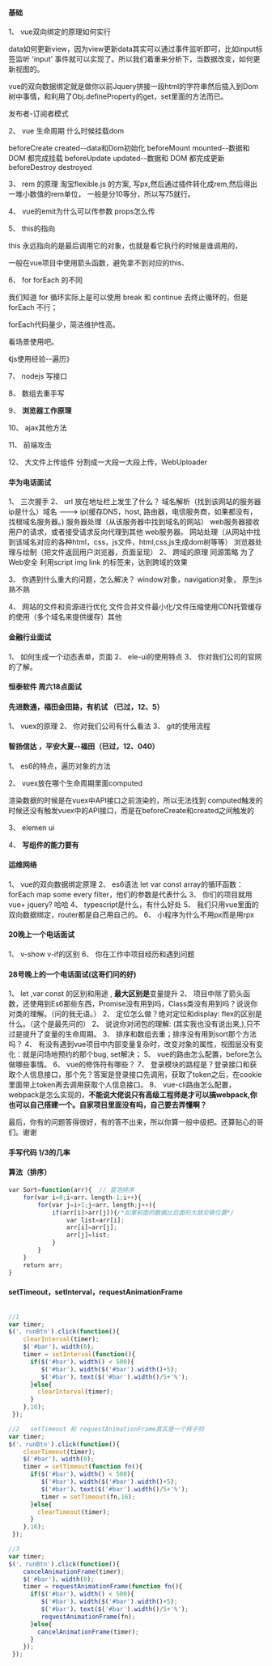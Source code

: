 #### 基础
1、 vue双向绑定的原理如何实行

data如何更新view，因为view更新data其实可以通过事件监听即可，比如input标签监听 'input' 事件就可以实现了。所以我们着重来分析下，当数据改变，如何更新视图的。

vue的双向数据绑定就是做你以前Jquery拼接一段html的字符串然后插入到Dom树中事情，和利用了Obj.defineProperty的get，set里面的方法而已。

发布者-订阅者模式

2、 vue 生命周期   什么时候挂载dom

beforeCreate
created--data和Dom初始化
beforeMount
mounted--数据和 DOM 都完成挂载
beforeUpdate
updated--数据和 DOM 都完成更新
beforeDestroy
destroyed

3、 rem 的原理
淘宝flexible.js 的方案, 写px,然后通过插件转化成rem,然后得出一堆小数值的rem单位，
一般是分10等分，所以写75就行。

4、 vue的emit为什么可以传参数 props怎么传

5、 this的指向

this 永远指向的是最后调用它的对象，也就是看它执行的时候是谁调用的，

一般在vue项目中使用箭头函数，避免拿不到对应的this、

6、 for forEach 的不同

我们知道 for 循环实际上是可以使用 break 和 continue 去终止循环的，但是 forEach 不行；

forEach代码量少，简洁维护性高。

看场景使用吧。

《js使用经验--遍历》

7、 nodejs 写接口

8、 数组去重手写

9、 **浏览器工作原理**

10、 ajax其他方法

11、 前端攻击

12、 大文件上传组件 分割成一大段一大段上传，WebUploader


#### 华为电话面试

1、 三次握手 
2、 url 放在地址栏上发生了什么？
域名解析（找到该网站的服务器ip是什么）域名 ---> ip(缓存DNS，host, 路由器，电信服务商，如果都没有，找根域名服务器。)
服务器处理（从该服务器中找到域名的网站）
web服务器接收用户的请求，或者接受请求反向代理到其他 web服务器。
网站处理（从网站中找到该域名对应的各种html，css，js文件，html,css,js生成dom树等等）
浏览器处理与绘制（把文件返回用户浏览器，页面呈现）
2、 跨域的原理
同源策略 为了Web安全
利用script img link 的标签来，达到跨域的效果

3、 你遇到什么重大的问题，怎么解决？
window对象，navigation对象，
 原生js熟不熟

4、 网站的文件和资源进行优化
文件合并文件最小化/文件压缩使用CDN托管缓存的使用（多个域名来提供缓存）其他

####  金融行业面试

1、 如何生成一个动态表单，页面
2、 ele-ui的使用特点
3、 你对我们公司的官网的了解。

#### 恒泰软件   周六18点面试 

#### 先进数通，福田金田路，有机试 （已过，12、5）

1、 vuex的原理
2、 你对我们公司有什么看法
3、 git的使用流程

#### 智扬信达 ，平安大夏--福田（已过，12、040）

1、 es6的特点，遍历对象的方法

2、 vuex放在哪个生命周期里面computed

渲染数据的时候是在vuex中API接口之前渲染的，所以无法找到
computed触发的时候还没有触发vuex中的API接口，而是在beforeCreate和created之间触发的

3、 elemen ui

4、 **写组件的能力要有**

####   运维网络

1、 vue的双向数据绑定原理
2、 es6语法 let var const array的循环函数：forEach map some every filter，他们的参数是代表什么
3、 你们的项目就用vue+ jquery? 哈哈
4、 typescript是什么，有什么好处
5、 我们只用vue里面的双向数据绑定，router都是自己用自己的。
6、 小程序为什么不用px而是用rpx

#### 20晚上一个电话面试

1、  v-show v-if的区别
6、  你在工作中项目经历和遇到问题

#### 28号晚上的一个电话面试(这哥们问的好)

1、 let ,var const 的区别和用途 ,  **最大区别是**变量提升
2、 项目中除了箭头函数，还使用到Es6那些东西，Promise没有用到吗，Class类没有用到吗？说说你对类的理解。（问的我无语。）
2、 定位怎么做？绝对定位和display: flex的区别是什么。（这个是最先问的）
2、 说说你对闭包的理解: (其实我也没有说出来,),只不过是提升了变量的生命周期。
3、 排序和数组去重；排序没有用到sort那个方法吗？
4、 有没有遇到vue项目中内部变量复杂时，改变对象的属性，视图层没有变化：就是问场地预约的那个bug, set解决；
5、 vue的路由怎么配置，before怎么做哪些事情。
6、 vue的修饰符有哪些？
7、 登录模块的路程是？登录接口和获取个人信息接口，那个先？答案是登录接口先调用，获取了token之后，在cookie里面带上token再去调用获取个人信息接口。
8、 vue-cli路由怎么配置，webpack是怎么实现的，**不能说大佬说只有高级工程师是才可以搞webpack,你也可以自己搭建一个。自家项目里面没有吗，自己要去弄懂啊？**

最后，你有的问题答得很好，有的答不出来，所以你算一般中级把。还算贴心的哥们。谢谢


#### 手写代码  1/3的几率


#### 算法（排序）

```js
var Sort=function(arr){  // 冒泡排序
    for(var i=0;i<arr、length-1;i++){ 
        for(var j=i+1;j<arr、length;j++){ 
            if(arr[i]>arr[j]){/*如果前面的数据比后面的大就交换位置*/
                var list=arr[i]; 
                arr[i]=arr[j]; 
                arr[j]=list; 
            }  
        } 
    }  
    return arr; 
} 
```





#### setTimeout，setInterval，requestAnimationFrame


```js

//1
var timer;
$('、runBtn').click(function(){
    clearInterval(timer);
    $('#bar')、width(0);
    timer = setInterval(function(){
      if($('#bar')、width() < 500){
         $('#bar')、width($('#bar').width()+5);
         $('#bar')、text($('#bar').width()/5+'%');
      }else{
        clearInterval(timer);
      } 
    },16);
 });

//2   setTimeout 和 requestAnimationFrame其实是一个样子的
var timer;
$('、runBtn').click(function(){
    clearTimeout(timer);
    $('#bar')、width(0);
    timer = setTimeout(function fn(){
      if($('#bar')、width() < 500){
         $('#bar')、width($('#bar').width()+5);
         $('#bar')、text($('#bar').width()/5+'%');
         timer = setTimeout(fn,16);
      }else{
        clearTimeout(timer);
      } 
    },16);
 });

//3
var timer;
$('、runBtn').click(function(){
    cancelAnimationFrame(timer);
    $('#bar')、width(0);
    timer = requestAnimationFrame(function fn(){
      if($('#bar')、width() < 500){
         $('#bar')、width($('#bar').width()+5);
         $('#bar')、text($('#bar').width()/5+'%');
         requestAnimationFrame(fn);
      }else{
        cancelAnimationFrame(timer);
      } 
    });
 });
```


